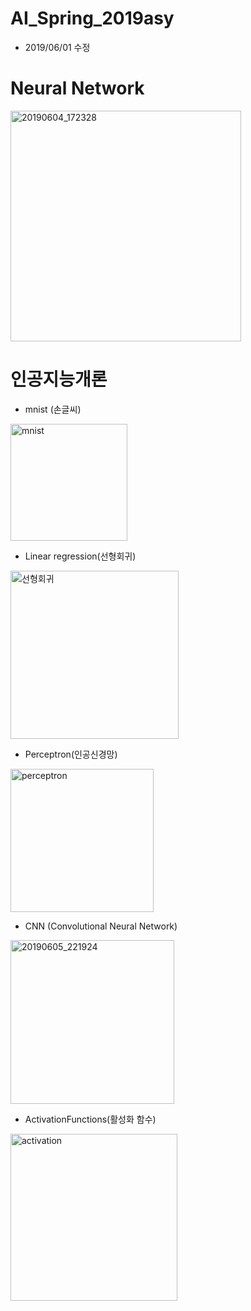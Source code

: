 # AI_Spring_2019asy
* 2019/06/01 수정
# Neural Network
<img width="369" alt="20190604_172328" src="https://user-images.githubusercontent.com/44018024/58863654-391c3880-86ee-11e9-8513-e726d34e63d2.png">

# 인공지능개론
* mnist (손글씨)
 <img width="187" alt="mnist" src="https://user-images.githubusercontent.com/44018024/58864527-e04d9f80-86ef-11e9-91f8-a302e4fcca17.png">

* Linear regression(선형회귀)
<img width="269" alt="선형회귀" src="https://user-images.githubusercontent.com/44018024/58865067-d8422f80-86f0-11e9-86fe-eb2bdda33ad3.png">

* Perceptron(인공신경망)
<img width="229" alt="perceptron" src="https://user-images.githubusercontent.com/44018024/58865089-e7c17880-86f0-11e9-805b-72219459a394.png">

* CNN (Convolutional Neural Network)
<img width="262" alt="20190605_221924" src="https://user-images.githubusercontent.com/44018024/58959443-1a966a00-87e0-11e9-9f03-fe8414dea13f.png">

* ActivationFunctions(활성화 함수)
<img width="267" alt="activation" src="https://user-images.githubusercontent.com/44018024/58865033-c3fe3280-86f0-11e9-820b-06ce2ade87e6.png">
